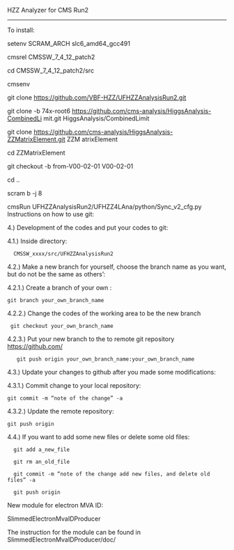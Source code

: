 HZZ Analyzer for CMS Run2

------


To install:

setenv SCRAM_ARCH slc6_amd64_gcc491

cmsrel CMSSW_7_4_12_patch2

cd CMSSW_7_4_12_patch2/src

cmsenv

git clone https://github.com/VBF-HZZ/UFHZZAnalysisRun2.git

git clone -b 74x-root6 https://github.com/cms-analysis/HiggsAnalysis-CombinedLi
mit.git HiggsAnalysis/CombinedLimit

git clone https://github.com/cms-analysis/HiggsAnalysis-ZZMatrixElement.git ZZM
atrixElement

cd ZZMatrixElement

git checkout -b from-V00-02-01 V00-02-01

cd ..

scram b -j 8

cmsRun UFHZZAnalysisRun2/UFHZZ4LAna/python/Sync_v2_cfg.py
Instructions on how to use git:

4.) Development of the codes and put your codes to git:

4.1.) Inside directory:

      CMSSW_xxxx/src/UFHZZAnalysisRun2

4.2.) Make a new branch for yourself, choose the branch name as you want, but do not be the same as others’:

4.2.1.) Create a branch of your own :

    git branch your_own_branch_name 

4.2.2.) Change the codes of the working area to be the new branch

     git checkout your_own_branch_name 

4.2.3.) Put your new branch to the to remote git repository https://github.com/

       git push origin your_own_branch_name:your_own_branch_name

4.3.) Update your changes to github after you made some modifications:

4.3.1.) Commit change to your local repository:

    git commit -m “note of the change” -a 

4.3.2.) Update the remote repository:

    git push origin

4.4.) If you want to add some new files or delete some old files:

      git add a_new_file

      git rm an_old_file

      git commit -m “note of the change add new files, and delete old files” -a

      git push origin 

New module for electron MVA ID:

SlimmedElectronMvaIDProducer

The instruction for the module can be found in 
SlimmedElectronMvaIDProducer/doc/

